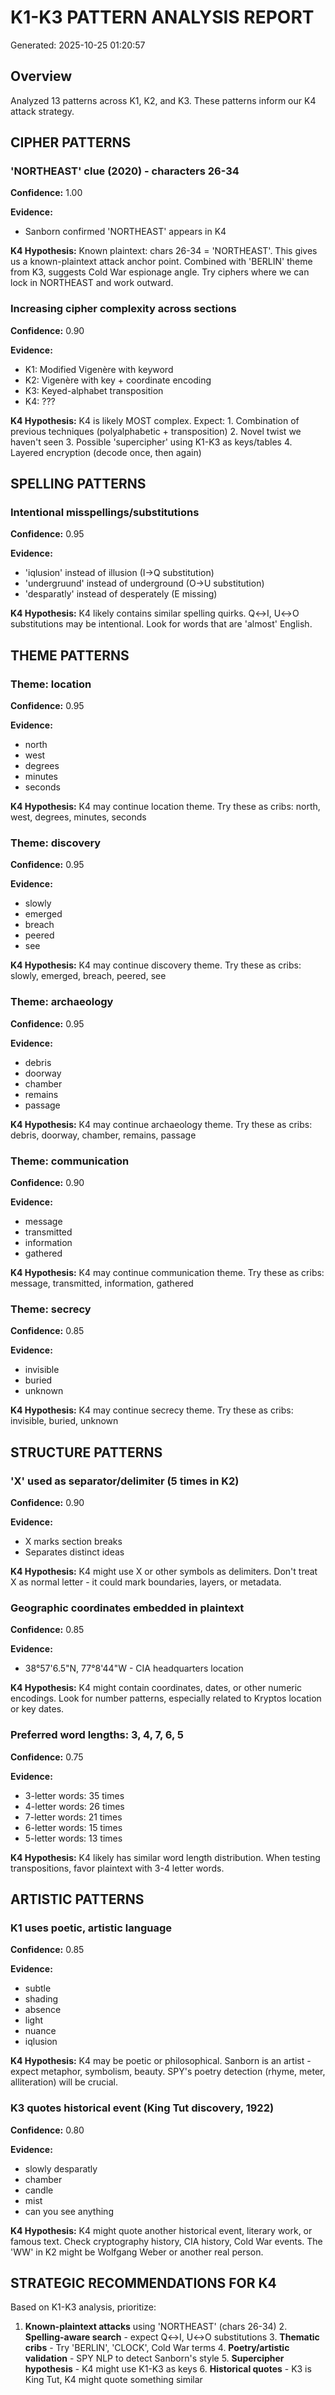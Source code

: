 # K1-K3 PATTERN ANALYSIS REPORT
Generated: 2025-10-25 01:20:57

## Overview
Analyzed 13 patterns across K1, K2, and K3. These patterns inform our K4 attack strategy.

## CIPHER PATTERNS

### 'NORTHEAST' clue (2020) - characters 26-34
**Confidence:** 1.00

**Evidence:**
- Sanborn confirmed 'NORTHEAST' appears in K4

**K4 Hypothesis:** Known plaintext: chars 26-34 = 'NORTHEAST'. This gives us a known-plaintext attack anchor point.
Combined with 'BERLIN' theme from K3, suggests Cold War espionage angle. Try ciphers where we can lock in NORTHEAST and
work outward.

### Increasing cipher complexity across sections
**Confidence:** 0.90

**Evidence:**
- K1: Modified Vigenère with keyword
- K2: Vigenère with key + coordinate encoding
- K3: Keyed-alphabet transposition
- K4: ???

**K4 Hypothesis:** K4 is likely MOST complex. Expect: 1. Combination of previous techniques (polyalphabetic +
transposition) 2. Novel twist we haven't seen 3. Possible 'supercipher' using K1-K3 as keys/tables 4. Layered encryption
(decode once, then again)

## SPELLING PATTERNS

### Intentional misspellings/substitutions
**Confidence:** 0.95

**Evidence:**
- 'iqlusion' instead of illusion (I→Q substitution)
- 'undergruund' instead of underground (O→U substitution)
- 'desparatly' instead of desperately (E missing)

**K4 Hypothesis:** K4 likely contains similar spelling quirks. Q↔I, U↔O substitutions may be intentional. Look for words
that are 'almost' English.

## THEME PATTERNS

### Theme: location
**Confidence:** 0.95

**Evidence:**
- north
- west
- degrees
- minutes
- seconds

**K4 Hypothesis:** K4 may continue location theme. Try these as cribs: north, west, degrees, minutes, seconds

### Theme: discovery
**Confidence:** 0.95

**Evidence:**
- slowly
- emerged
- breach
- peered
- see

**K4 Hypothesis:** K4 may continue discovery theme. Try these as cribs: slowly, emerged, breach, peered, see

### Theme: archaeology
**Confidence:** 0.95

**Evidence:**
- debris
- doorway
- chamber
- remains
- passage

**K4 Hypothesis:** K4 may continue archaeology theme. Try these as cribs: debris, doorway, chamber, remains, passage

### Theme: communication
**Confidence:** 0.90

**Evidence:**
- message
- transmitted
- information
- gathered

**K4 Hypothesis:** K4 may continue communication theme. Try these as cribs: message, transmitted, information, gathered

### Theme: secrecy
**Confidence:** 0.85

**Evidence:**
- invisible
- buried
- unknown

**K4 Hypothesis:** K4 may continue secrecy theme. Try these as cribs: invisible, buried, unknown

## STRUCTURE PATTERNS

### 'X' used as separator/delimiter (5 times in K2)
**Confidence:** 0.90

**Evidence:**
- X marks section breaks
- Separates distinct ideas

**K4 Hypothesis:** K4 might use X or other symbols as delimiters. Don't treat X as normal letter - it could mark
boundaries, layers, or metadata.

### Geographic coordinates embedded in plaintext
**Confidence:** 0.85

**Evidence:**
- 38°57'6.5"N, 77°8'44"W - CIA headquarters location

**K4 Hypothesis:** K4 might contain coordinates, dates, or other numeric encodings. Look for number patterns, especially
related to Kryptos location or key dates.

### Preferred word lengths: 3, 4, 7, 6, 5
**Confidence:** 0.75

**Evidence:**
- 3-letter words: 35 times
- 4-letter words: 26 times
- 7-letter words: 21 times
- 6-letter words: 15 times
- 5-letter words: 13 times

**K4 Hypothesis:** K4 likely has similar word length distribution. When testing transpositions, favor plaintext with 3-4
letter words.

## ARTISTIC PATTERNS

### K1 uses poetic, artistic language
**Confidence:** 0.85

**Evidence:**
- subtle
- shading
- absence
- light
- nuance
- iqlusion

**K4 Hypothesis:** K4 may be poetic or philosophical. Sanborn is an artist - expect metaphor, symbolism, beauty. SPY's
poetry detection (rhyme, meter, alliteration) will be crucial.

### K3 quotes historical event (King Tut discovery, 1922)
**Confidence:** 0.80

**Evidence:**
- slowly desparatly
- chamber
- candle
- mist
- can you see anything

**K4 Hypothesis:** K4 might quote another historical event, literary work, or famous text. Check cryptography history,
CIA history, Cold War events. The 'WW' in K2 might be Wolfgang Weber or another real person.

## STRATEGIC RECOMMENDATIONS FOR K4

Based on K1-K3 analysis, prioritize:

1. **Known-plaintext attacks** using 'NORTHEAST' (chars 26-34) 2. **Spelling-aware search** - expect Q↔I, U↔O
substitutions 3. **Thematic cribs** - Try 'BERLIN', 'CLOCK', Cold War terms 4. **Poetry/artistic validation** - SPY NLP
to detect Sanborn's style 5. **Supercipher hypothesis** - K4 might use K1-K3 as keys 6. **Historical quotes** - K3 is
King Tut, K4 might quote something similar
